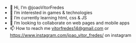 - 👋 Hi, I’m @joaoVitorFredes
- 👀 I’m interested in games & technologies
- 🌱 I’m currently learning html, css & JS
- 💞️ I’m looking to collaborate on web pages and mobile apps
- 📫 How to reach me vitorfredes14@gmail.com or https://www.instagram.com/joao_vitor_fredes/ on instagram

<!---
joaoVitorFredes/joaoVitorFredes is a ✨ special ✨ repository because its `README.md` (this file) appears on your GitHub profile.
You can click the Preview link to take a look at your changes.
--->
